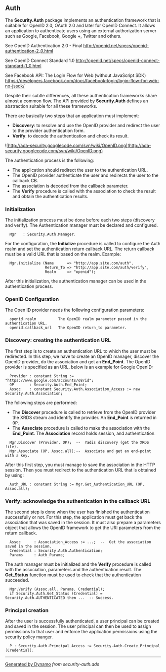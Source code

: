 ## Auth ##
The <b>Security.Auth</b> package implements an authentication framework that is
suitable for OpenID 2.0, OAuth 2.0 and later for OpenID Connect.  It allows an application
to authenticate users using an external authorization server such as Google, Facebook,
Google +, Twitter and others.

See OpenID Authentication 2.0 - Final
http://openid.net/specs/openid-authentication-2_0.html

See OpenID Connect Standard 1.0
http://openid.net/specs/openid-connect-standard-1_0.html

See Facebook API: The Login Flow for Web (without JavaScript SDK)
https://developers.facebook.com/docs/facebook-login/login-flow-for-web-no-jssdk/

Despite their subtle differences, all these authentication frameworks share almost
a common flow.  The API provided by <b>Security.Auth</b> defines an abstraction suitable
for all these frameworks.

There are basically two steps that an application must implement:

  * <b>Discovery</b>: to resolve and use the OpenID provider and redirect the user to the provider authentication form.
  * <b>Verify</b>: to decode the authentication and check its result.

![http://ada-security.googlecode.com/svn/wiki/OpenID.png](http://ada-security.googlecode.com/svn/wiki/OpenID.png)

The authentication process is the following:

  * The application should redirect the user to the authentication URL.
  * The OpenID provider authenticate the user and redirects the user to the callback CB.
  * The association is decoded from the callback parameter.
  * The <b>Verify</b> procedure is called with the association to check the result and obtain the authentication results.

### Initialization ###
The initialization process must be done before each two steps (discovery and verify).
The Authentication manager must be declared and configured.

```
  Mgr   : Security.Auth.Manager;
```

For the configuration, the <b>Initialize</b> procedure is called to configure
the Auth realm and set the authentication return callback URL.  The return callback
must be a valid URL that is based on the realm.  Example:

```
  Mgr.Initialize (Name      => "http://app.site.com/auth",
                  Return_To => "http://app.site.com/auth/verify",
                  Realm     => "openid");
```

After this initialization, the authentication manager can be used in the authentication
process.

### OpenID Configuration ###
The Open ID provider needs the following configuration parameters:

```
  openid.realm          The OpenID realm parameter passed in the authentication URL.
  openid.callback_url   The OpenID return_to parameter.
```

### Discovery: creating the authentication URL ###
The first step is to create an authentication URL to which the user must be redirected.
In this step, we have to create an OpenID manager, discover the OpenID provider,
do the association and get an <b>End_Point</b>.  The OpenID provider is specified as an
URL, below is an example for Google OpenID:

```
  Provider : constant String := "https://www.google.com/accounts/o8/id";
  OP       : Security.Auth.End_Point;
  Assoc    : constant Security.Auth.Association_Access := new Security.Auth.Association;
```

The following steps are performed:

  * The <b>Discover</b> procedure is called to retrieve from the OpenID provider the XRDS stream and identify the provider.  An <b>End_Point</b> is returned in <tt>OP</tt>.
  * The <b>Associate</b> procedure is called to make the association with the <b>End_Point</b>. The <b>Association</b> record holds session, and authentication.

```
  Mgr.Discover (Provider, OP);  --  Yadis discovery (get the XRDS file).
  Mgr.Associate (OP, Assoc.all);--  Associate and get an end-point with a key.
```

After this first step, you must manage to save the association in the HTTP session.
Then you must redirect to the authentication URL that is obtained by using:

```
  Auth_URL : constant String := Mgr.Get_Authentication_URL (OP, Assoc.all);
```

### Verify: acknowledge the authentication in the callback URL ###
The second step is done when the user has finished the authentication successfully or not.
For this step, the application must get back the association that was saved in the session.
It must also prepare a parameters object that allows the OpenID framework to get the
URI parameters from the return callback.

```
  Assoc      : Association_Access := ...;  --  Get the association saved in the session.
  Credential : Security.Auth.Authentication;
  Params     : Auth_Params;
```

The auth manager must be initialized and the <b>Verify</b> procedure is called with
the association, parameters and the authentication result.  The <b>Get_Status</b> function
must be used to check that the authentication succeeded.

```
  Mgr.Verify (Assoc.all, Params, Credential);
  if Security.Auth.Get_Status (Credential) = Security.Auth.AUTHENTICATED then ...  -- Success.
```

### Principal creation ###
After the user is successfully authenticated, a user principal can be created and saved in
the session.  The user principal can then be used to assign permissions to that user and
enforce the application permissions using the security policy manger.

```
  P : Security.Auth.Principal_Access := Security.Auth.Create_Principal (Credential);
```


---

[Generated by Dynamo](http://code.google.com/p/ada-gen) _from security-auth.ads_